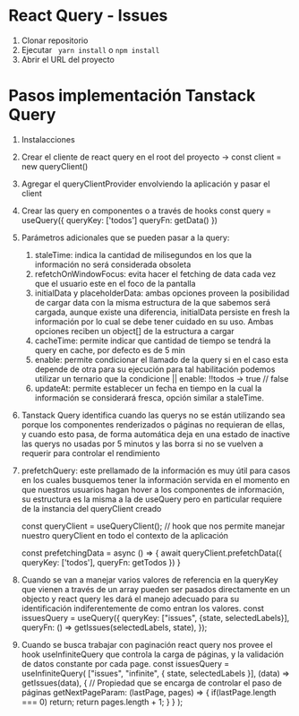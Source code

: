 # React Query - Issues

1. Clonar repositorio
2. Ejecutar ``` yarn install``` o ```npm install```
3. Abrir el URL del proyecto

# Pasos implementación Tanstack Query

1. Instalacciones
2. Crear el cliente de react query en el root del proyecto -> const client = new queryClient()
3. Agregar el queryClientProvider envolviendo la aplicación y pasar el client
4. Crear las query en componentes o a través de hooks
    const query = useQuery({
        queryKey: ['todos']
        queryFn: getData()
    })
5. Parámetros adicionales que se pueden pasar a la query: 
    1. staleTime: indica la cantidad de milisegundos en los que la información no será considerada obsoleta
    2. refetchOnWindowFocus: evita hacer el fetching de data cada vez que el usuario este en el foco de la pantalla
    3. initialData y placeholderData: ambas opciones proveen la posibilidad de cargar data con la misma estructura de la 
        que sabemos será cargada, aunque existe una diferencia, initialData persiste en fresh la información por lo cual se debe 
        tener cuidado en su uso. Ambas opciones reciben un object[] de la estructura a cargar 
    4. cacheTime: permite indicar que cantidad de tiempo se tendrá la query en cache, por defecto es de 5 min
    5. enable: permite condicionar el llamado de la query si en el caso esta depende de otra para su ejecución
        para tal habilitación podemos utilizar un ternario que la condicione || enable: !!todos -> true // false
    6. updateAt: permite establecer un fecha en tiempo en la cual la información se considerará fresca, opción 
       similar a staleTime.

6. Tanstack Query identifica cuando las querys no se están utilizando sea porque los componentes renderizados o páginas no requieran de ellas, 
   y cuando esto pasa, de forma automática deja en una estado de inactive las querys no usadas por 5 minutos y las borra si no se vuelven a requerir
   para controlar el rendimiento

7. prefetchQuery: este prellamado de la información es muy útil para casos en los cuales busquemos tener la información servida en el momento en que
   nuestros usuarios hagan hover a los componentes de información, su estructura es la misma a la de useQuery pero en particular requiere de la
   instancia del queryClient creado

    const queryClient = useQueryClient(); // hook que nos permite manejar nuestro queryClient en todo el contexto de la aplicación

   const prefetchingData = async () => {
    await queryClient.prefetchData({
        queryKey: ['todos'],
        queryFn: getTodos
    })
   }
8. Cuando se van a manejar varios valores de referencia en la queryKey que vienen a través de un array pueden ser pasados directamente 
en un objecto y react query les dará el manejo adecuado para su identificación indiferentemente de como entran los valores.
    const issuesQuery = useQuery({
        queryKey: ["issues", {state, selectedLabels}], 
        queryFn: () => getIssues(selectedLabels, state),
    });
9. Cuando se busca trabajar con paginación react query nos provee el hook useInfiniteQuery que controla la carga de páginas, y la validación de datos constante por cada page.
   const issuesQuery = useInfiniteQuery(
    ["issues", "infinite", { state, selectedLabels }],
    (data) => getIssues(data),
    {
        // Propiedad que se encarga de controlar el paso de páginas 
        getNextPageParam: (lastPage, pages) => {
            if(lastPage.length === 0) return;
            return pages.length + 1;
        }
    }
  );

